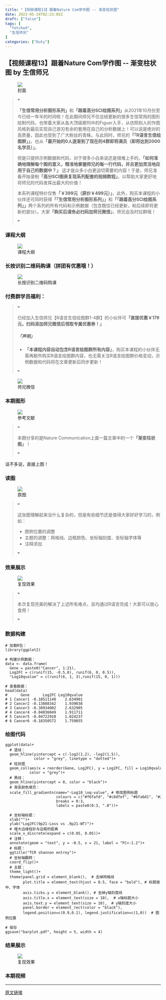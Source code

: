 ```yaml
---
title: "【视频课程13】跟着Nature Com学作图 -- 渐变柱状图"
date: 2023-05-24T02:23:05Z
draft: ["false"]
tags: [
  "fetched",
  "生信师兄"
]
categories: ["Duty"]
---
```

【视频课程13】跟着Nature Com学作图 -- 渐变柱状图 by 生信师兄
------
<div><section data-tool="mdnice编辑器" data-website="https://www.mdnice.com" data-mpa-powered-by="yiban.io"><figure data-tool="mdnice编辑器"><img data-ratio="0.4351851851851852" data-src="https://mmbiz.qpic.cn/mmbiz_png/tHXjIUmmhG6TY5YZF1uFxjp8UvpVjOjw7h7WJwkxp3EyrcdakC9cN38JUhMo0j3AaWic24PtaOopyicwx80myPsw/640?wx_fmt=png" data-type="png" data-w="1080" src="https://mmbiz.qpic.cn/mmbiz_png/tHXjIUmmhG6TY5YZF1uFxjp8UvpVjOjw7h7WJwkxp3EyrcdakC9cN38JUhMo0j3AaWic24PtaOopyicwx80myPsw/640?wx_fmt=png"><figcaption><span></span>封面</figcaption></figure><blockquote data-tool="mdnice编辑器"><span>❝</span><p><strong>「生信常用分析图形系列」</strong>和<strong>「跟着高分SCI绘图系列」</strong>从2021年10月份至今已经一年半的时间啦！在此期间师兄不仅总结更新的很多生信常用的图形绘制代码，也带着大家从各大顶级期刊中的Figuer入手，从仿照别人的作图风格到最后实现自己游刃有余的套用在自己的分析数据上！可以说是绝对的高质量，因此也受到了广大粉丝的青睐。与此同时，师兄的<strong>「「R语言生信绘图群」」</strong>，也从<strong>「最开始的0人逐渐到了现在的4群即将满员（即将达到2000名学员）」</strong>。</p><p>但是只提供示例数据和代码，对于很多小白来说还是很难上手的，<strong>「如何准确地理解每个图的意义，精准地掌握师兄的每一行代码，并且更加灵活地应用于自己的数据中？」</strong> 这才是众多小白更迫切需要的内容！于是，师兄准备开始录制<strong>「高分SCI图表复现系列配套的视频教程」</strong>，以帮助大家更好地将师兄的代码发挥出最大的价值！</p><p>本系列课程特价仅售<strong>「￥399元（<span>原价￥499元</span>）」</strong>，此外，购买本课程的小伙伴还可同时获得<strong>「「生信常用分析图形系列」」</strong>和<strong>「「跟着高分SCI绘图系列」」</strong>两个系列的所有代码和示例数据（包含既往已经更新，和后续即将更新的部分）。大家<strong>「购买后请务必扫码加师兄微信」</strong>，师兄会及时拉群哦！</p><span>❞</span></blockquote><h3 data-tool="mdnice编辑器"><span></span><span><span></span>课程大纲</span><span></span></h3><figure data-tool="mdnice编辑器"><img data-ratio="1.6046296296296296" data-src="https://mmbiz.qpic.cn/mmbiz_png/tHXjIUmmhG6TY5YZF1uFxjp8UvpVjOjwJiaQco8hicJoRB8k8F5EdsfIbrY210D718p8Q2jic6MthGKoZUSPvWLmQ/640?wx_fmt=png" data-type="png" data-w="1080" src="https://mmbiz.qpic.cn/mmbiz_png/tHXjIUmmhG6TY5YZF1uFxjp8UvpVjOjwJiaQco8hicJoRB8k8F5EdsfIbrY210D718p8Q2jic6MthGKoZUSPvWLmQ/640?wx_fmt=png"><figcaption><span></span>课程大纲</figcaption></figure><h3 data-tool="mdnice编辑器"><span></span><span><span></span>长按识别二维码购课（拼团有优惠哦！）</span><span></span></h3><figure data-tool="mdnice编辑器"><img data-ratio="1.5995670995670996" data-src="https://mmbiz.qpic.cn/mmbiz_png/tHXjIUmmhG6TY5YZF1uFxjp8UvpVjOjwUiagich3IFMfE8B0Vg4cDMicaGFiaqmic2lbwFicvOtwUlFS0DXFLKmicp8Vg/640?wx_fmt=png" data-type="png" data-w="924" src="https://mmbiz.qpic.cn/mmbiz_png/tHXjIUmmhG6TY5YZF1uFxjp8UvpVjOjwUiagich3IFMfE8B0Vg4cDMicaGFiaqmic2lbwFicvOtwUlFS0DXFLKmicp8Vg/640?wx_fmt=png"><figcaption><span></span>长按识别二维码购课</figcaption></figure><h3 data-tool="mdnice编辑器"><span></span><span><span></span>付费群学员福利：</span><span></span></h3><blockquote data-tool="mdnice编辑器"><span>❝</span><p>已经加入生信师兄【R语言生信绘图群1-4群】的小伙伴可<strong>「直接优惠￥179元，扫码添加师兄微信后领取专属优惠券！」</strong></p><h5><span></span><strong>「声明」</strong><span></span></h5><ul><li><section><strong>「本课程内容自动包含R语言绘图群所有内容」</strong>，购买本课程的小伙伴无需再额外购买R语言绘图群内容，也无需关注R语言绘图群价格变动，示例数据和代码将在文章更新后同步更新！</section></li></ul><span>❞</span></blockquote><figure data-tool="mdnice编辑器"><img data-ratio="0.9922630560928434" data-src="https://mmbiz.qpic.cn/mmbiz_png/tHXjIUmmhG6TY5YZF1uFxjp8UvpVjOjwJARfoqHsvfgWw6tZs3ic1V0psSvoqX2JPicEZYwEEvCElb7mwkRCmicgw/640?wx_fmt=png" data-type="png" data-w="517" src="https://mmbiz.qpic.cn/mmbiz_png/tHXjIUmmhG6TY5YZF1uFxjp8UvpVjOjwJARfoqHsvfgWw6tZs3ic1V0psSvoqX2JPicEZYwEEvCElb7mwkRCmicgw/640?wx_fmt=png"><figcaption><span></span>师兄微信</figcaption></figure><h3 data-tool="mdnice编辑器"><span></span><span><span></span>本期图形</span><span></span></h3><figure data-tool="mdnice编辑器"><img data-ratio="0.6138888888888889" data-src="https://mmbiz.qpic.cn/mmbiz_png/tHXjIUmmhG6TY5YZF1uFxjp8UvpVjOjwuOlKYLRneFWWY6xKCu66zjhm5NWnqprcvFCg0BoKkTFyvXuPBQO8GA/640?wx_fmt=png" data-type="png" data-w="1080" src="https://mmbiz.qpic.cn/mmbiz_png/tHXjIUmmhG6TY5YZF1uFxjp8UvpVjOjwuOlKYLRneFWWY6xKCu66zjhm5NWnqprcvFCg0BoKkTFyvXuPBQO8GA/640?wx_fmt=png"><figcaption><span></span>参考文献</figcaption></figure><blockquote data-tool="mdnice编辑器"><span>❝</span><p>本期分享的是Nature Communication上面一篇文章中的一个<strong>「渐变柱状图」</strong>！</p><span>❞</span></blockquote><p data-tool="mdnice编辑器">话不多说，直接上图！</p><h3 data-tool="mdnice编辑器"><span></span><span><span></span>读图</span><span></span></h3><figure data-tool="mdnice编辑器"><img data-ratio="1.038888888888889" data-src="https://mmbiz.qpic.cn/mmbiz_png/tHXjIUmmhG6TY5YZF1uFxjp8UvpVjOjwQtiaxJkCfW0bNQJQqibicHSYjiau4EcEc6dhgf0vod16FR6uZ3x7A2ib6Aw/640?wx_fmt=png" data-type="png" data-w="1080" src="https://mmbiz.qpic.cn/mmbiz_png/tHXjIUmmhG6TY5YZF1uFxjp8UvpVjOjwQtiaxJkCfW0bNQJQqibicHSYjiau4EcEc6dhgf0vod16FR6uZ3x7A2ib6Aw/640?wx_fmt=png"><figcaption><span></span>原图</figcaption></figure><blockquote data-tool="mdnice编辑器"><span>❝</span><p>这张图理解起来没什么复杂的，但是有些细节还是值得大家好好学习的，例如：</p><ul><li><section>图例位置的调整</section></li><li><section>主题的调整：网格线、边框颜色、坐标轴刻度、坐标轴字体等</section></li><li><section>注释添加</section></li></ul><span>❞</span></blockquote><h3 data-tool="mdnice编辑器"><span></span><span><span></span>效果展示</span><span></span></h3><figure data-tool="mdnice编辑器"><img data-ratio="1.25" data-src="https://mmbiz.qpic.cn/mmbiz_png/tHXjIUmmhG6TY5YZF1uFxjp8UvpVjOjwlZWgDELRwOprvoxSmWjGhDkV8mOSwZg25zt1xZpFTZC0InChYBqVaQ/640?wx_fmt=png" data-type="png" data-w="1080" src="https://mmbiz.qpic.cn/mmbiz_png/tHXjIUmmhG6TY5YZF1uFxjp8UvpVjOjwlZWgDELRwOprvoxSmWjGhDkV8mOSwZg25zt1xZpFTZC0InChYBqVaQ/640?wx_fmt=png"><figcaption><span></span>复现效果</figcaption></figure><blockquote data-tool="mdnice编辑器"><span>❝</span><p>本次复现完美的解决了上述所有难点，且均通过R语言完成！大家可以放心食用！</p><span>❞</span></blockquote><h3 data-tool="mdnice编辑器"><span></span><span><span></span>数据构建</span><span></span></h3><pre data-tool="mdnice编辑器"><span></span><code><span># 加载R包：</span><br><span>library</span>(ggplot2)<br><br><span># 构建示例数据：</span><br>data &lt;- data.frame(<br>  Gene = paste0(<span>"Cancer"</span>, <span>1</span>:<span>21</span>),<br>  Log2FC = c(runif(<span>15</span>, -<span>0.5</span>,<span>0</span>), runif(<span>6</span>, <span>0</span>, <span>0.5</span>)),<br>  <span>"Log10qvalue"</span> = c(runif(<span>6</span>, <span>1</span>, <span>3</span>),runif(<span>15</span>, <span>0</span>, <span>1</span>)))<br><br><span># 查看数据：</span><br>head(data)<br><span>#      Gene      Log2FC Log10qvalue</span><br><span># 1 Cancer1 -0.18511148    2.634901</span><br><span># 2 Cancer2 -0.13808342    1.939038</span><br><span># 3 Cancer3 -0.30934002    2.632905</span><br><span># 4 Cancer4 -0.04036049    1.911711</span><br><span># 5 Cancer5 -0.04722910    1.024237</span><br><span># 6 Cancer6 -0.18350572    1.759855</span><br></code></pre><h3 data-tool="mdnice编辑器"><span></span><span><span></span>绘图代码</span><span></span></h3><pre data-tool="mdnice编辑器"><span></span><code>ggplot(data)+<br>  <span># 竖线：</span><br>  geom_hline(yintercept = c(-log2(<span>1.2</span>), -log2(<span>1.5</span>)), <br>             color = <span>"grey"</span>, linetype = <span>"dotted"</span>)+<br>  <span># 柱状图</span><br>  geom_col(aes(x = reorder(Gene, Log2FC), y = Log2FC, fill = Log10qvalue),<br>           color = <span>"grey"</span>)+<br>  <span># 黑线：</span><br>  geom_hline(yintercept = <span>0</span>, color = <span>"black"</span>)+<br>  <span># 渐变颜色填充：</span><br>  scale_fill_gradientn(name=<span>"-Log10_\nq-value"</span>, <span># 修改图例标题</span><br>                       colours = c(<span>"#f6fafd"</span>, <span>"#c8dfef"</span>, <span>"#6fa6d1"</span>, <span>"#2c49a2"</span>),<br>                       breaks = <span>0</span>:<span>3</span>,<br>                       labels = paste0(<span>0</span>:<span>3</span>, <span>".0"</span>))+<br>  <br>  <span># 坐标轴标题：</span><br>  xlab(<span>""</span>)+<br>  ylab(<span>"Log2FC(9p21-Loss vs .9p21-WT)"</span>)+<br>  <span># 增大边缘柱形与边框的距离</span><br>  scale_x_discrete(expand = c(<span>0.05</span>, <span>0.05</span>))+<br>  <span># 注释：</span><br>  annotate(geom = <span>"text"</span>, y = -<span>0.5</span>, x = <span>21</span>, label = <span>"FC&lt;-1.2"</span>)+<br>  <span># 标题：</span><br>  ggtitle(<span>"TCR shannon entroy"</span>)+<br>  <span># 坐标轴翻转：</span><br>  coord_flip()+<br>  <span># 主题：</span><br>  theme_light()+<br>  theme(panel.grid = element_blank(),  <span># 去掉网格线</span><br>        plot.title = element_text(hjust = <span>0.5</span>, face = <span>"bold"</span>), <span># 标题居中、字体</span><br>        axis.ticks.y = element_blank(), <span># 去掉y轴刻度线</span><br>        axis.title.x = element_text(size = <span>10</span>),  <span># x轴标题大小</span><br>        axis.text.y = element_text(size = <span>10</span>),  <span># y轴刻度大小</span><br>        panel.border = element_rect(color = <span>"black"</span>),<br>        legend.position=c(<span>0.9</span>,<span>0.1</span>), legend.justification=c(<span>1</span>,<span>0</span>))  <span># 图例位置</span><br><br><span># 保存</span><br>ggsave(<span>"barplot.pdf"</span>, height = <span>5</span>, width = <span>4</span>)  <br></code></pre><h3 data-tool="mdnice编辑器"><span></span><span><span></span>结果展示</span><span></span></h3><figure data-tool="mdnice编辑器"><img data-ratio="1.25" data-src="https://mmbiz.qpic.cn/mmbiz_png/tHXjIUmmhG6TY5YZF1uFxjp8UvpVjOjwlZWgDELRwOprvoxSmWjGhDkV8mOSwZg25zt1xZpFTZC0InChYBqVaQ/640?wx_fmt=png" data-type="png" data-w="1080" src="https://mmbiz.qpic.cn/mmbiz_png/tHXjIUmmhG6TY5YZF1uFxjp8UvpVjOjwlZWgDELRwOprvoxSmWjGhDkV8mOSwZg25zt1xZpFTZC0InChYBqVaQ/640?wx_fmt=png"><figcaption><span></span>复现效果</figcaption></figure><h3 data-tool="mdnice编辑器"><span></span><span><span></span>本期视频</span><span></span></h3><p><mp-pay-preview-filter data-offset="26"></mp-pay-preview-filter></p></section></div>  
<hr>
<a href="https://mp.weixin.qq.com/s/jY73in_li7KfKjP6P_Dl1w",target="_blank" rel="noopener noreferrer">原文链接</a>
